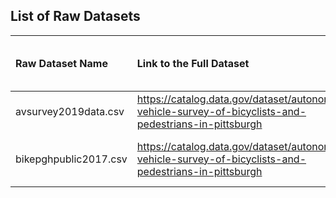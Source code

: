 ## List of Raw Datasets


| Raw Dataset Name | Link to the Full Dataset   | Full Dataset Size (KB)  | Link to Report |
|:---|:---|:---|:---|
| avsurvey2019data.csv |https://catalog.data.gov/dataset/autonomous-vehicle-survey-of-bicyclists-and-pedestrians-in-pittsburgh | 141 |https://github.com/CMU-SoftwareDesignforDS-Team/AutoVehicles/blob/main/Docs/Data_Report/DataSummaryReport_2019Survey.md |
| bikepghpublic2017.csv |https://catalog.data.gov/dataset/autonomous-vehicle-survey-of-bicyclists-and-pedestrians-in-pittsburgh | 162 |https://github.com/CMU-SoftwareDesignforDS-Team/AutoVehicles/blob/main/Docs/Data_Report/DataSummaryReport_2019Survey.md](https://github.com/CMU-SoftwareDesignforDS-Team/AutoVehicles/blob/main/Code/Data_Acquisition_and_Understanding/bikepghpublic2017_EDA.ipynb)|


